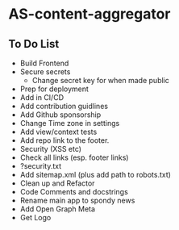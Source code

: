 # AS-content-aggregator

## To Do List

- Build Frontend
- Secure secrets
  - Change secret key for when made public
- Prep for deployment
- Add in CI/CD
- Add contribution guidlines
- Add Github sponsorship
- Change Time zone in settings
- Add view/context tests
- Add repo link to the footer.
- Security (XSS etc)
- Check all links (esp. footer links)
- ?security.txt
- Add sitemap.xml (plus add path to robots.txt)
- Clean up and Refactor 
- Code Comments and docstrings
- Rename main app to spondy news
- Add Open Graph Meta
- Get Logo